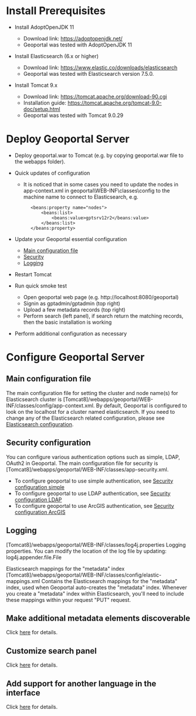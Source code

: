 # Install Prerequisites

- Install AdoptOpenJDK 11
  - Download link: https://adoptopenjdk.net/
  - Geoportal was tested with AdoptOpenJDK 11
  
- Install Elasticsearch (6.x or higher)
  - Download link: https://www.elastic.co/downloads/elasticsearch
  - Geoportal was tested with Elasticsearch version 7.5.0.
  
- Install Tomcat 9.x
  - Download link: https://tomcat.apache.org/download-90.cgi
  - Installation guide: https://tomcat.apache.org/tomcat-9.0-doc/setup.html
  - Geoportal was tested with Tomcat 9.0.29

# Deploy Geoportal Server

- Deploy geoportal.war to Tomcat (e.g. by copying geoportal.war file to the webapps folder).
- Quick updates of configuration 
  - It is noticed that in some cases you need to update the nodes in app-context.xml in geoportal\WEB-INF\classes\config to the machine name to connect to Elasticsearch, e.g.
   
  ```
  		<beans:property name="nodes">
			<beans:list>
				<beans:value>gptsrv12r2</beans:value>
			</beans:list>
		</beans:property>
  ```

- Update your Geoportal essential configuration
  - [Main configuration file](#main-configuration-file)
  - [Security](#security-configuration)
  - [Logging](#logging)
- Restart Tomcat
- Run quick smoke test
  - Open geoportal web page (e.g. http://localhost:8080/geoportal)
  - Signin as gptadmin/gptadmin (top right)
  - Upload a few metadata records (top right)
  - Perform search (left panel), if search return the matching records, then the basic installation is working
- Perform additional configuration as necessary

# Configure Geoportal Server

## Main configuration file

The main configuration file for setting the cluster and node name(s) for Elasticsearch cluster is [Tomcat8]/webapps/geoportal/WEB-INF/classes/config/app-context.xml. By default, Geoportal is configured to look on the localhost for a cluster named elasticsearch. If you need to change any of the Elasticsearch related configuration, please see [Elasticsearch configuration](https://github.com/Esri/geoportal-server-catalog/wiki/Elasticsearch-configuration).

## Security configuration
You can configure various authentication options such as simple, LDAP, OAuth2 in Geoportal. The main configuration file for security is  [Tomcat8]/webapps/geoportal/WEB-INF/classes/app-security.xml.
 * To configure geoportal to use simple authentication, see [Security configuration simple](https://github.com/Esri/geoportal-server-catalog/wiki/Security-configuration-Simple)
 * To configure geoportal to use LDAP authentication, see [Security configuration LDAP](https://github.com/Esri/geoportal-server-catalog/wiki/Security-configuration-LDAP)
 * To configure geoportal to use ArcGIS authentication, see [Security configuration ArcGIS](https://github.com/Esri/geoportal-server-catalog/wiki/Security-configuration-ArcGIS)
 
## Logging
[Tomcat8]/webapps/geoportal/WEB-INF/classes/log4j.properties
Logging properties. You can modify the location of the log file by updating:
log4j.appender.file.File

Elasticsearch mappings for the "metadata" index
[Tomcat8]/webapps/geoportal/WEB-INF/classes/config/elastic-mappings.xml
Contains the Elasticsearch mappings for the "metadata" index, used 
when Geoportal auto-creates the "metadata" index.
Whenever you create a "metadata" index within Elasticsearch, you'll 
need to include these mappings within your request "PUT" request.

## Make additional metadata elements discoverable
Click [here](https://github.com/Esri/geoportal-server-catalog/wiki/Mapping-XML-element-to-Elasticsearch-field) for details.

## Customize search panel
Click [here](https://github.com/Esri/geoportal-server-catalog/wiki/Customize-search-panel) for details.

## Add support for another language in the interface 
Click [here](https://github.com/Esri/geoportal-server-catalog/wiki/Localization) for details.
